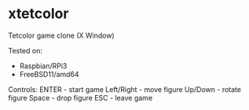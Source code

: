 # xtetcolor
Tetcolor game clone (X Window)

Tested on:
  - Raspbian/RPi3
  - FreeBSD11/amd64

Controls:
  ENTER       - start game
  Left/Right  - move figure
  Up/Down     - rotate figure
  Space       - drop figure
  ESC         - leave game
